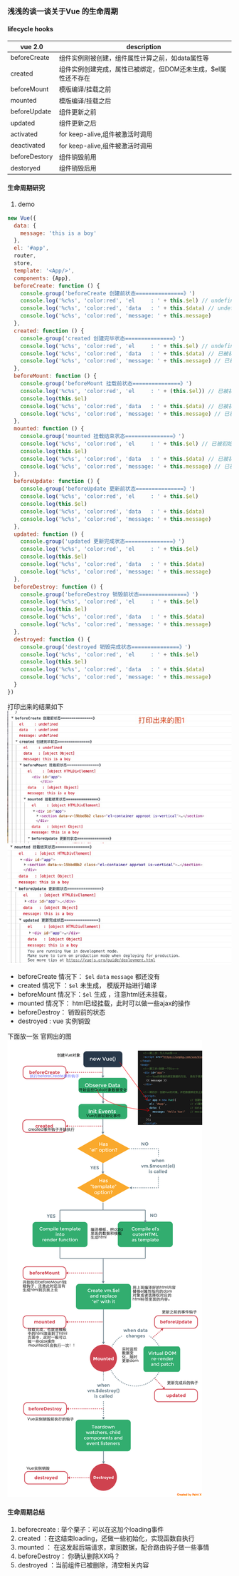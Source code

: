 ### 浅浅的谈一谈关于Vue 的生命周期
#### lifecycle hooks  

| vue 2.0 | description |
| ------ | ------ |
| beforeCreate | 组件实例刚被创建，组件属性计算之前，如data属性等 |
| created | 组件实例创建完成，属性已被绑定，但DOM还未生成，$el属性还不存在 |
| beforeMount| 模版编译/挂载之前 |
| mounted | 模版编译/挂载之后 |
| beforeUpdate| 组件更新之前 |
| updated | 组件更新之后 |
| activated| for keep-alive,组件被激活时调用 |
| deactivated | for keep-alive,组件被激活时调用 |
| beforeDestory| 组件销毁前用 |
| destoryed | 组件销毁后用 | 

#### 生命周期研究

1. demo 

```js
new Vue({
  data: {
    message: 'this is a boy'
  },
  el: '#app',
  router,
  store,
  template: '<App/>',
  components: {App},
  beforeCreate: function () {
    console.group('beforeCreate 创建前状态===============》')
    console.log('%c%s', 'color:red', 'el     : ' + this.$el) // undefined
    console.log('%c%s', 'color:red', 'data   : ' + this.$data) // undefined
    console.log('%c%s', 'color:red', 'message: ' + this.message)
  },
  created: function () {
    console.group('created 创建完毕状态===============》')
    console.log('%c%s', 'color:red', 'el     : ' + this.$el) // undefined
    console.log('%c%s', 'color:red', 'data   : ' + this.$data) // 已被初始化
    console.log('%c%s', 'color:red', 'message: ' + this.message) // 已被初始化
  },
  beforeMount: function () {
    console.group('beforeMount 挂载前状态===============》')
    console.log('%c%s', 'color:red', 'el     : ' + (this.$el)) // 已被初始化
    console.log(this.$el)
    console.log('%c%s', 'color:red', 'data   : ' + this.$data) // 已被初始化
    console.log('%c%s', 'color:red', 'message: ' + this.message) // 已被初始化
  },
  mounted: function () {
    console.group('mounted 挂载结束状态===============》')
    console.log('%c%s', 'color:red', 'el     : ' + this.$el) // 已被初始化
    console.log(this.$el)
    console.log('%c%s', 'color:red', 'data   : ' + this.$data) // 已被初始化
    console.log('%c%s', 'color:red', 'message: ' + this.message) // 已被初始化
  },
  beforeUpdate: function () {
    console.group('beforeUpdate 更新前状态===============》')
    console.log('%c%s', 'color:red', 'el     : ' + this.$el)
    console.log(this.$el)
    console.log('%c%s', 'color:red', 'data   : ' + this.$data)
    console.log('%c%s', 'color:red', 'message: ' + this.message)
  },
  updated: function () {
    console.group('updated 更新完成状态===============》')
    console.log('%c%s', 'color:red', 'el     : ' + this.$el)
    console.log(this.$el)
    console.log('%c%s', 'color:red', 'data   : ' + this.$data)
    console.log('%c%s', 'color:red', 'message: ' + this.message)
  },
  beforeDestroy: function () {
    console.group('beforeDestroy 销毁前状态===============》')
    console.log('%c%s', 'color:red', 'el     : ' + this.$el)
    console.log(this.$el)
    console.log('%c%s', 'color:red', 'data   : ' + this.$data)
    console.log('%c%s', 'color:red', 'message: ' + this.message)
  },
  destroyed: function () {
    console.group('destroyed 销毁完成状态===============》')
    console.log('%c%s', 'color:red', 'el     : ' + this.$el)
    console.log(this.$el)
    console.log('%c%s', 'color:red', 'data   : ' + this.$data)
    console.log('%c%s', 'color:red', 'message: ' + this.message)
  }
})

```
   打印出来的结果如下
   ![图1](./img/1.jpg)
   ![图2](./img/2.jpg)

   *  beforeCreate 情况下： `$el` `data`  `message`  都还没有
   *  created 情况下 ：`$el` 未生成， 模版开始进行编译
   *  beforeMount 情况下：`$el` 生成 ，注意html还未挂载，
   *  mounted 情况下： html已经挂载，此时可以做一些ajax的操作
   * beforeDestroy： 销毁前的状态
   * destroyed : vue 实例销毁

   下面放一张 官网出的图
   ![图2](./img/o_lifecycle.png) 

####  生命周期总结
1. beforecreate : 举个栗子：可以在这加个loading事件 
2. created ：在这结束loading，还做一些初始化，实现函数自执行 
3. mounted ： 在这发起后端请求，拿回数据，配合路由钩子做一些事情
4. beforeDestroy： 你确认删除XX吗？
5. destroyed ：当前组件已被删除，清空相关内容
